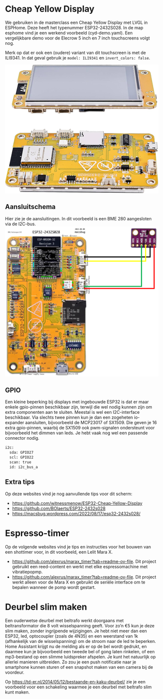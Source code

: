 # Cheap Yellow Display
We gebruiken in de masterclass een Cheap Yellow Display met LVGL in ESPHome. Deze heeft het typenummer ESP32-2432S028. In de map esphome vind je een werkend voorbeeld (cyd-demo.yaml). Een vergelijkbare demo voor de Elecrow 5 inch en 7 inch touchscreens volgt nog.

Merk op dat er ook een (oudere) variant van dit touchscreen is met de ILI9341. In dat geval gebruik je `model: ILI9341` en `invert_colors: false`.

![Touchscreen](https://github.com/gjgroen/esp32-ct/blob/main/09_cyd.jpg)

## Aansluitschema
Hier zie je de aansluitingen. In dit voorbeeld is een BME 280 aangesloten via de I2C-bus.
![Aansluitschema](https://github.com/gjgroen/esp32-ct/blob/main/aansluitingen.png)

## GPIO
Een kleine beperking bij displays met ingebouwde ESP32 is dat er maar enkele gpio-pinnen beschikbaar zijn, terwijl die wel nodig kunnen zijn om extra componenten aan te sluiten. Meestal is wel een I2C-interface beschikbaar. Via slechts twee pinnen kun je dan een zogeheten io-expander aansluiten, bijvoorbeeld de MCP23017 of SX1509. Die geven je 16 extra gpio-pinnen, waarbij de SX1509 ook pwm-signalen ondersteunt voor bijvoorbeeld het dimmen van leds. Je hebt vaak nog wel een passende connector nodig.

```
i2c:
  sda: GPIO27
  scl: GPIO22
  scan: true
  id: i2c_bus_a
```

## Extra tips
Op deze websites vind je nog aanvullende tips voor dit scherm:
- https://github.com/witnessmenow/ESP32-Cheap-Yellow-Display
- https://github.com/BOlaerts/ESP32-2432s028
- https://macsbug.wordpress.com/2022/08/17/esp32-2432s028/


# Espresso-timer
Op de volgende websites vind je tips en instructies voor het bouwen van een shottimer voor, in dit voorbeeld, een Lelit Mara X. 
- https://github.com/alexrus/marax_timer?tab=readme-ov-file. Dit project gebruikt een reed-content en werkt met elke espressomachine met vibratiepopmp. 
- https://github.com/alexrus/marax_timer?tab=readme-ov-file. Dit project werkt alleen voor de Mara X en gebruikt de seriële interface om te bepalen wanneer de pomp wordt gestart.

# Deurbel slim maken
Een ouderwetse deurbel met beltrafo werkt doorgaans met beltransformator die 8 volt wisselspanning geeft. Voor zo’n €5 kun je deze slim maken, zonder ingrijpende wijzigingen. Je hebt niet meer dan een ESP32, led, optocoupler (zoals de 4N35) en een weerstand van 1k (afhankelijk van de wisselspanning) om de stroom naar de led te beperken. Home Assistant krijgt nu de melding als er op de bel wordt gedrukt, en daarmee kun je bijvoorbeeld een tweede bel of gong laten rinkelen, of een mp3-bestand op een slimme luidspreker afspelen. Je kunt het natuurlijk op allerlei manieren uitbreiden. Zo zou je een push notificatie naar je smartphone kunnen sturen of een snapshot maken van een camera bij de voordeur.

Op https://td-er.nl/2014/05/12/bestaande-en-kaku-deurbel/ zie je een voorbeeld voor een schakeling waarmee je een deurbel met beltrafo slim kunt maken.
